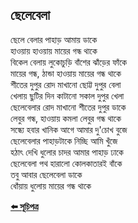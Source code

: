 ## ছেলেবেলা

ছেলে বেলার পাহাড় আমায় ডাকে<br>
হাওয়ায় হাওয়ায় মায়ের গন্ধ থাকে<br>
বিকেল বেলায় লুকোচুড়ি বাঁশের ঝাঁড়ের ফাঁকে<br>
মায়ের গন্ধ, ঠান্ডা হাওয়ায় মায়ের গন্ধ থাকে<br>
শীতের দুপুর রোদ মাখানো ছোট্ট দুপুর বেলা<br>
খেলায় ছুটির দিন কাটানো সকাল দুপুর খেলা<br>
ছেলেবেলার রোদ মাখানো শীতের দুপুর ডাকে<br>
লেবুর গন্ধ, হাওয়ায় কমলা লেবুর গন্ধ থাকে<br>
সন্ধ্যে হবার খানিক আগে আমার দু'চোখ বুজে<br>
ছেলেবেলার পাহাড়টাকে নিচ্ছি আমি খুঁজে<br>
হঠাৎ দেখি ধুলোর চাদর আমার পাহাড় ঢাকে<br>
ছেলেবেলা পথ হারালো কোলকাতারই বাঁকে<br>
তবু আবার ছেলেবেলা ডাকে<br>
ধোঁয়ায় ধুলোয় মায়ের গন্ধ থাকে<br>

**[⬅️ সূচিপত্র](../readme.md)**
